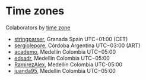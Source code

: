 # Time zones

Colaborators by [time zone][x-timeZoneList]

- [stringparser][u-stringparser], Granada Spain UTC+01:00 (CET)
- [sergiolepore][u-sergiolepore], Córdoba Argentina UTC−03:00 (ART)
- [academo][u-academo], Medellín Colombia UTC−05:00
- [edsadr][u-edsadr], Medellín Colombia UTC−05:00
- [RamirezAlex][u-ramirezalex], Medellín Colombia UTC-05:00
- [juanda95][u-juanda95], Medellin Colombia UTC−05:00

<!--
  u- is for user
  x- is for just a link
 -->

[u-stringparser]: http://github.com/stringparser
[u-sergiolepore]: https://github.com/sergiolepore
[u-academo]: https://github.com/academo
[u-edsadr]: https://github.com/edsadr
[u-ramirezalex]: http://github.com/RamirezAlex
[u-juanda95]: https://github.com/juanda95
[x-timeZoneList]: http://en.wikipedia.org/wiki/List_of_time_zones_by_country

